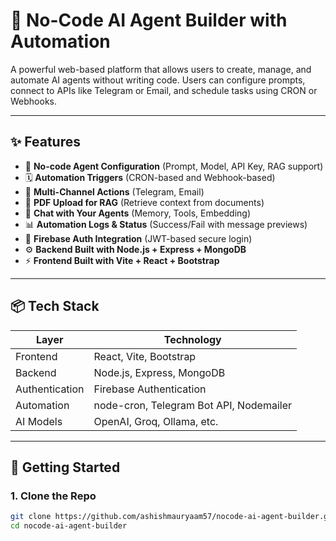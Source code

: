 # 🧠 No-Code AI Agent Builder with Automation

A powerful web-based platform that allows users to create, manage, and automate AI agents without writing code. Users can configure prompts, connect to APIs like Telegram or Email, and schedule tasks using CRON or Webhooks.

---

## ✨ Features

- 🔧 **No-code Agent Configuration** (Prompt, Model, API Key, RAG support)
- 🗓️ **Automation Triggers** (CRON-based and Webhook-based)
- 🤖 **Multi-Channel Actions** (Telegram, Email)
- 📁 **PDF Upload for RAG** (Retrieve context from documents)
- 💬 **Chat with Your Agents** (Memory, Tools, Embedding)
- 📊 **Automation Logs & Status** (Success/Fail with message previews)
- 🔐 **Firebase Auth Integration** (JWT-based secure login)
- ⚙️ **Backend Built with Node.js + Express + MongoDB**
- ⚡ **Frontend Built with Vite + React + Bootstrap**

---

## 📦 Tech Stack

| Layer        | Technology                      |
|--------------|----------------------------------|
| Frontend     | React, Vite, Bootstrap           |
| Backend      | Node.js, Express, MongoDB        |
| Authentication | Firebase Authentication        |
| Automation   | node-cron, Telegram Bot API, Nodemailer |
| AI Models    | OpenAI, Groq, Ollama, etc.       |

---

## 🚀 Getting Started

### 1. Clone the Repo
```bash
git clone https://github.com/ashishmauryaam57/nocode-ai-agent-builder.git
cd nocode-ai-agent-builder
